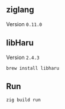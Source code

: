 ## ziglang

Version `0.11.0`

## libHaru

Version `2.4.3`

```
brew install libharu
```

## Run

```bash
zig build run
```